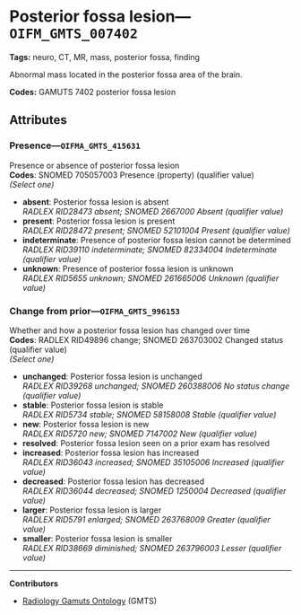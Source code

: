# Posterior fossa lesion—`OIFM_GMTS_007402`

**Tags:** neuro, CT, MR, mass, posterior fossa, finding

Abnormal mass located in the posterior fossa area of the brain.

**Codes:** GAMUTS 7402 posterior fossa lesion

## Attributes

### Presence—`OIFMA_GMTS_415631`

Presence or absence of posterior fossa lesion  
**Codes**: SNOMED 705057003 Presence (property) (qualifier value)  
*(Select one)*

- **absent**: Posterior fossa lesion is absent  
_RADLEX RID28473 absent; SNOMED 2667000 Absent (qualifier value)_
- **present**: Posterior fossa lesion is present  
_RADLEX RID28472 present; SNOMED 52101004 Present (qualifier value)_
- **indeterminate**: Presence of posterior fossa lesion cannot be determined  
_RADLEX RID39110 indeterminate; SNOMED 82334004 Indeterminate (qualifier value)_
- **unknown**: Presence of posterior fossa lesion is unknown  
_RADLEX RID5655 unknown; SNOMED 261665006 Unknown (qualifier value)_

### Change from prior—`OIFMA_GMTS_996153`

Whether and how a posterior fossa lesion has changed over time  
**Codes**: RADLEX RID49896 change; SNOMED 263703002 Changed status (qualifier value)  
*(Select one)*

- **unchanged**: Posterior fossa lesion is unchanged  
_RADLEX RID39268 unchanged; SNOMED 260388006 No status change (qualifier value)_
- **stable**: Posterior fossa lesion is stable  
_RADLEX RID5734 stable; SNOMED 58158008 Stable (qualifier value)_
- **new**: Posterior fossa lesion is new  
_RADLEX RID5720 new; SNOMED 7147002 New (qualifier value)_
- **resolved**: Posterior fossa lesion seen on a prior exam has resolved  
- **increased**: Posterior fossa lesion has increased  
_RADLEX RID36043 increased; SNOMED 35105006 Increased (qualifier value)_
- **decreased**: Posterior fossa lesion has decreased  
_RADLEX RID36044 decreased; SNOMED 1250004 Decreased (qualifier value)_
- **larger**: Posterior fossa lesion is larger  
_RADLEX RID5791 enlarged; SNOMED 263768009 Greater (qualifier value)_
- **smaller**: Posterior fossa lesion is smaller  
_RADLEX RID38669 diminished; SNOMED 263796003 Lesser (qualifier value)_

---

**Contributors**

- [Radiology Gamuts Ontology](https://gamuts.net/) (GMTS)